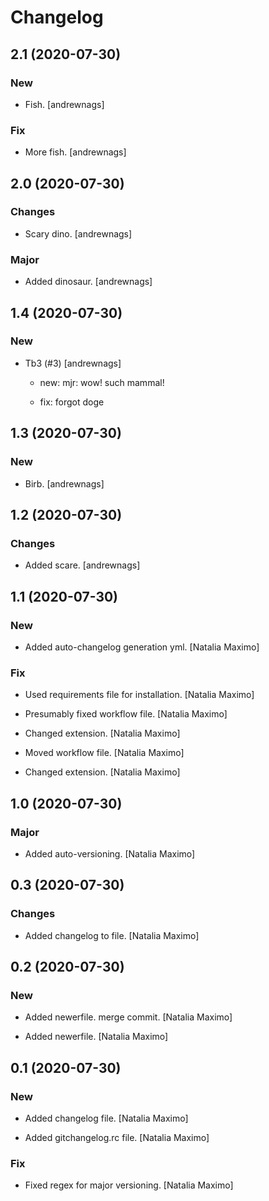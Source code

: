 # Changelog


## 2.1 (2020-07-30)

### New

* Fish. [andrewnags]

### Fix

* More fish. [andrewnags]


## 2.0 (2020-07-30)

### Changes

* Scary dino. [andrewnags]

### Major

* Added dinosaur. [andrewnags]


## 1.4 (2020-07-30)

### New

* Tb3 (#3) [andrewnags]

  * new: mjr: wow! such mammal!

  * fix: forgot doge


## 1.3 (2020-07-30)

### New

* Birb. [andrewnags]


## 1.2 (2020-07-30)

### Changes

* Added scare. [andrewnags]


## 1.1 (2020-07-30)

### New

* Added auto-changelog generation yml. [Natalia Maximo]

### Fix

* Used requirements file for installation. [Natalia Maximo]

* Presumably fixed workflow file. [Natalia Maximo]

* Changed extension. [Natalia Maximo]

* Moved workflow file. [Natalia Maximo]

* Changed extension. [Natalia Maximo]


## 1.0 (2020-07-30)

### Major

* Added auto-versioning. [Natalia Maximo]


## 0.3 (2020-07-30)

### Changes

* Added changelog to file. [Natalia Maximo]


## 0.2 (2020-07-30)

### New

* Added newerfile. merge commit. [Natalia Maximo]

* Added newerfile. [Natalia Maximo]


## 0.1 (2020-07-30)

### New

* Added changelog file. [Natalia Maximo]

* Added gitchangelog.rc file. [Natalia Maximo]

### Fix

* Fixed regex for major versioning. [Natalia Maximo]


